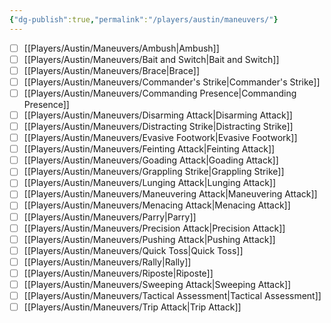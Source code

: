 ```yaml
---
{"dg-publish":true,"permalink":"/players/austin/maneuvers/"}
---
```



- [ ] [[Players/Austin/Maneuvers/Ambush\|Ambush]]
- [ ] [[Players/Austin/Maneuvers/Bait and Switch\|Bait and Switch]]
- [ ] [[Players/Austin/Maneuvers/Brace\|Brace]]
- [ ] [[Players/Austin/Maneuvers/Commander's Strike\|Commander's Strike]]
- [ ] [[Players/Austin/Maneuvers/Commanding Presence\|Commanding Presence]]
- [ ] [[Players/Austin/Maneuvers/Disarming Attack\|Disarming Attack]]
- [ ] [[Players/Austin/Maneuvers/Distracting Strike\|Distracting Strike]]
- [ ] [[Players/Austin/Maneuvers/Evasive Footwork\|Evasive Footwork]]
- [ ] [[Players/Austin/Maneuvers/Feinting Attack\|Feinting Attack]]
- [ ] [[Players/Austin/Maneuvers/Goading Attack\|Goading Attack]]
- [ ] [[Players/Austin/Maneuvers/Grappling Strike\|Grappling Strike]]
- [ ] [[Players/Austin/Maneuvers/Lunging Attack\|Lunging Attack]]
- [ ] [[Players/Austin/Maneuvers/Maneuvering Attack\|Maneuvering Attack]]
- [ ] [[Players/Austin/Maneuvers/Menacing Attack\|Menacing Attack]]
- [ ] [[Players/Austin/Maneuvers/Parry\|Parry]]
- [ ] [[Players/Austin/Maneuvers/Precision Attack\|Precision Attack]]
- [ ] [[Players/Austin/Maneuvers/Pushing Attack\|Pushing Attack]]
- [ ] [[Players/Austin/Maneuvers/Quick Toss\|Quick Toss]]
- [ ] [[Players/Austin/Maneuvers/Rally\|Rally]]
- [ ] [[Players/Austin/Maneuvers/Riposte\|Riposte]]
- [ ] [[Players/Austin/Maneuvers/Sweeping Attack\|Sweeping Attack]]
- [ ] [[Players/Austin/Maneuvers/Tactical Assessment\|Tactical Assessment]]
- [ ] [[Players/Austin/Maneuvers/Trip Attack\|Trip Attack]]